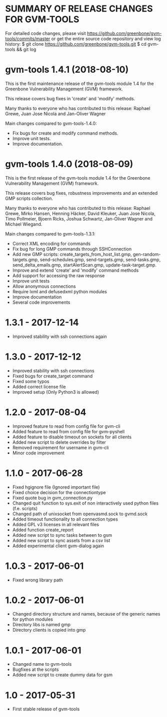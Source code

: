 SUMMARY OF RELEASE CHANGES FOR GVM-TOOLS
=======================================

For detailed code changes, please visit
https://github.com/greenbone/gvm-tools/commits/master
or get the entire source code repository and view log history:
$ git clone https://github.com/greenbone/gvm-tools.git
$ cd gvm-tools && git log

# gvm-tools 1.4.1 (2018-08-10)

This is the first maintenance release of the gvm-tools module 1.4 for
the Greenbone Vulnerability Management (GVM) framework.

This release covers bug fixes in 'create' and 'modify' methods.

Many thanks to everyone who has contributed to this release: Raphael
Grewe, Juan Jose Nicola and Jan-Oliver Wagner

Main changes compared to gvm-tools-1.4.0:

- Fix bugs for create and modify command methods.
- Improve unit tests.
- Improve documentation.

# gvm-tools 1.4.0 (2018-08-09)

This is the first release of the gvm-tools module 1.4 for the Greenbone
Vulnerability Management (GVM) framework.

This release covers bug fixes, robustness improvements and an extended
GMP scripts collection.

Many thanks to everyone who has contributed to this release: Raphael
Grewe, Mirko Hansen, Henning Häcker, David Kleuker, Juan Jose Nicola,
Timo Pollmeier, Bjoern Ricks, Joshua Schwartz, Jan-Oliver Wagner and
Michael Wiegand.

Main changes compared to gvm-tools-1.3.1:

- Correct XML encoding for commands
- Fix bug for long GMP commands through SSHConnection
- Add new GMP scripts: create\_targets\_from\_host\_list.gmp,
  gen-random-targets.gmp, send-schedules.gmp, send-targets.gmp,
  send-tasks.gmp, send\_delta\_emails.gmp, startAlertScan.gmp,
  update-task-target.gmp.
- Improve and extend 'create' and 'modify' command methods
- Add support for accessing the raw response
- Improve unit tests
- Allow anonymous connections
- Require lxml and defusedxml python modules
- Improve documentation
- Several code improvements

# 1.3.1 - 2017-12-14

- Improved stability with ssh connections again

# 1.3.0 - 2017-12-12

- Improved stability with ssh connections
- Fixed bugs for create\_target command
- Fixed some typos
- Added correct license file
- Improved setup (Only Python3 is allowed)

# 1.2.0 - 2017-08-04

- Improved feature to read from config file for gvm-cli
- Added feature to read from config file for gvm-pyshell
- Added feature to disable timeout on sockets for all clients
- Added new script to delete overrides by filter
- Removed requirement for username in gvm-cli
- Minor code improvement

# 1.1.0 - 2017-06-28

- Fixed hgignore file (Ignored important file)
- Fixed choice decision for the connectiontype
- Fixed quote bug in gvm\_connection.py
- Changed quit function to sys.exit of non interactively used python
  files (f.e. scripts)
- Changed path of unixsocket from openvasmd.sock to gvmd.sock
- Added timeout functionality to all connection types
- Added GPL v3 licenses in all relevant files
- Added function create\_report
- Added new script to sync tasks between to gsm
- Added new script to sync assets from a csv list
- Added experimental client gvm-dialog again

# 1.0.3 - 2017-06-01

- Fixed wrong library path

# 1.0.2 - 2017-06-01

- Changed directory structure and names, because of the generic names
  for python modules
- Directory libs is named gmp
- Directory clients is copied into gmp

# 1.0.1 - 2017-06-01

- Changed name to gvm-tools
- Bugfixes at the scripts
- Added new script to create dummy data for gsm

# 1.0 - 2017-05-31

- First stable release of gvm-tools
